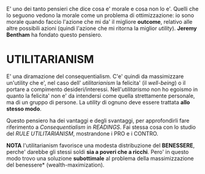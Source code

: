 E' uno dei tanto pensieri che dice cosa e' morale e cosa non lo e'.
Quelli che lo seguono vedono la morale come un problema di ottimizzazione: io sono morale quando faccio l'azione che mi da' il migliore **outcome**, relativo alle altre possibili azioni (quindi l'azione che mi ritorna la miglior *utility*).
**Jeremy Bentham** ha fondato questo pensiero.
# UTILITARIANISM
E' una diramazione del consequentialism.
C'e' quindi da massimizzare un'utility che e', nel caso dell' *utilitarianism* la felicita' (il *well-being*) o il portare a compimento desideri/interessi.
Nell'*utilitarismo* non ho egoismo in quanto la felicita' non e' da intendersi come quella strettamente personale, ma di un gruppo di persone. La *utility* di ognuno deve essere trattata **allo stesso modo**.

Questo pensiero ha dei vantaggi e degli svantaggi, per approfondirli fare riferimento a *Consequentialism* in *READINGS*.
Fai stessa cosa con lo studio del *RULE UTILITARIANISM*, mostrandone i PRO e i CONTRO.

**NOTA** l'utilitarianism favorisce una modesta distribuzione del **BENESSERE**, perche' darebbe gli stessi soldi **sia a poveri che a ricchi**. Pero' in questo modo trovo una soluzione **subottimale** al problema della massimizzazione del benessere* (wealth-maximization).